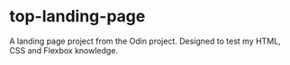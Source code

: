 # top-landing-page
A landing page project from the Odin project. Designed to test my HTML, CSS and Flexbox knowledge.
